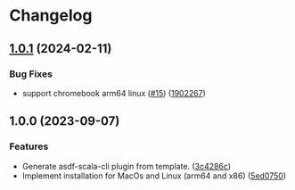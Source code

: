 # Changelog

## [1.0.1](https://github.com/asdf-community/asdf-scala-cli/compare/v1.0.0...v1.0.1) (2024-02-11)


### Bug Fixes

* support chromebook arm64 linux ([#15](https://github.com/asdf-community/asdf-scala-cli/issues/15)) ([1902267](https://github.com/asdf-community/asdf-scala-cli/commit/19022676b3229867e985946e5a6d4c97a480f336))

## 1.0.0 (2023-09-07)


### Features

* Generate asdf-scala-cli plugin from template. ([3c4286c](https://github.com/rlemaitre/asdf-scala-cli/commit/3c4286c20424c15b58fde94fc3e2ffa9e3fdde9f))
* Implement installation for MacOs and Linux (arm64 and x86) ([5ed0750](https://github.com/rlemaitre/asdf-scala-cli/commit/5ed0750db341495f669a039891dfb245dd54b334))

